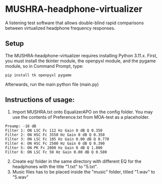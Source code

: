 # MUSHRA-headphone-virtualizer
A listening test software that allows double-blind rapid comparisons between virtualized headphone frequency responses.

## Setup
The MUSHRA-headphone-virtualizer requires installing Python 3.11.x.
First, you must install the tkinter module, the openpyxl module, and the pygame module, so in Command Prompt, type:
```
pip install tk openpyxl pygame
```
Afterwards, run the main python file (main.py)
## Instructions of usage:
1) Import MUSHRA.txt onto EqualizerAPO on the config folder. You may use the contents of Preference.txt from MOA-test as a placeholder.
```
Preamp: -10 dB
Filter 1: ON LSC Fc 112 Hz Gain 0 dB Q 0.350
Filter 2: ON HSC Fc 3550 Hz Gain 0 dB Q 0.350
Filter 3: ON LSC Fc 105 Hz Gain 0.00 dB Q 0.770
Filter 4: ON HSC Fc 2500 Hz Gain 0 dB Q 0.390
Filter 5: ON PK Fc 2800 Hz Gain 0 dB Q 1.800
Filter 6: ON LSC Fc 50 Hz Gain 0.00 dB Q 0.500
```
2) Create eq/ folder in the same directory with different EQ for the headphones with the title "1.txt" to "5.txt".
3) Music files has to be placed inside the "music" folder, titled "1.wav" to "5.wav"
